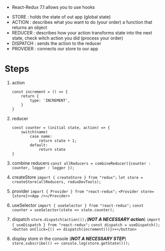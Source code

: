-   React-Redux 7.1 allows you to use hooks

*   STORE : holds the state of out app (global state)
*   ACTION : describes what you want to do (your order)
    a function that returns an object
*   REDUCER : describes how your action transforms state into the next state, check witch action you did (process your order)
*   DISPATCH : sends the action to the reducer
*   PROVIDER : connects our store to our app

# Steps

1.  action

    ```
    const increment = () => {
        return {
            type: 'INCREMENT',
        }
    }
    ```

2.  reducer

    ```
    const counter = (initial state, action) => {
        switch(name)
            case name:
                return state + 1;
            default:
                return state
    }

    ```

3.  combine reducers
    `const allReducers = combineReducer({counter : counter, logger : logger });`

4.  createStore
    `import { createStore } from "redux";`
    `let store = createStore(allReducers, reduxDevTools);`

5.  provider
    `import { Provider } from "react-redux";`
    `<Provider store={store}><App /></Provider>`

6.  useSelector
    `import { useSelector } from "react-redux";`
    `const counter = useSelector(state => state.counter);`

7.  dispatch
    `store.dispatch(action());`(**_NOT A NECESSARY action_**)
    `import { useDispatch } from "react-redux";`
    `const dispatch = useDispatch();`
    `<button onClick={() => dispatch(increment())}>+</button>`

8.  display store in the console (**_NOT A NECESSARY STEP_**)
    `store.subscribe(() => console.log(store.getState()));`
